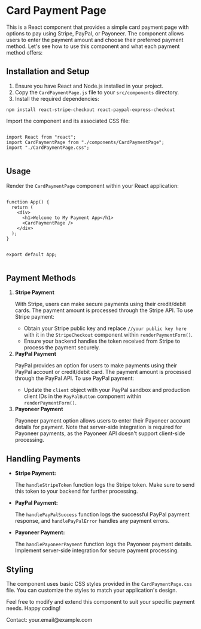 <!DOCTYPE html>
<html lang="en">

<head>
  <meta charset="UTF-8">
  <meta name="viewport" content="width=device-width, initial-scale=1.0">
  <title>Card Payment Page</title>
</head>

<body>
  <div>
    <h1>Card Payment Page</h1>
    <p>
      This is a React component that provides a simple card payment page with options to pay using Stripe, PayPal, or
      Payoneer. The component allows users to enter the payment amount and choose their preferred payment method. Let's
      see how to use this component and what each payment method offers:
    </p>
  </div>

  <div>
    <h2>Installation and Setup</h2>
    <ol>
      <li>Ensure you have React and Node.js installed in your project.</li>
      <li>Copy the <code>CardPaymentPage.js</code> file to your <code>src/components</code> directory.</li>
      <li>Install the required dependencies:</li>
    </ol>
    <pre><code>npm install react-stripe-checkout react-paypal-express-checkout</code></pre>
    <p>Import the component and its associated CSS file:</p>
    <pre><code>
import React from "react";
import CardPaymentPage from "./components/CardPaymentPage";
import "./CardPaymentPage.css";
    </code></pre>
  </div>

  <div>
    <h2>Usage</h2>
    <p>Render the <code>CardPaymentPage</code> component within your React application:</p>
    <pre><code>
function App() {
  return (
    &lt;div&gt;
      &lt;h1&gt;Welcome to My Payment App&lt;/h1&gt;
      &lt;CardPaymentPage /&gt;
    &lt;/div&gt;
  );
}

export default App;
    </code></pre>
  </div>

  <div>
    <h2>Payment Methods</h2>
    <ol>
      <li>
        <strong>Stripe Payment</strong>
        <p>
          With Stripe, users can make secure payments using their credit/debit cards. The payment amount is processed
          through the Stripe API. To use Stripe payment:
        </p>
        <ul>
          <li>Obtain your Stripe public key and replace <code>//your public key here</code> with it in the
            <code>StripeCheckout</code> component within <code>renderPaymentForm()</code>.</li>
          <li>Ensure your backend handles the token received from Stripe to process the payment securely.</li>
        </ul>
      </li>
      <li>
        <strong>PayPal Payment</strong>
        <p>
          PayPal provides an option for users to make payments using their PayPal account or credit/debit card. The
          payment amount is processed through the PayPal API. To use PayPal payment:
        </p>
        <ul>
          <li>Update the <code>client</code> object with your PayPal sandbox and production client IDs in the
            <code>PayPalButton</code> component within <code>renderPaymentForm()</code>.</li>
        </ul>
      </li>
      <li>
        <strong>Payoneer Payment</strong>
        <p>
          Payoneer payment option allows users to enter their Payoneer account details for payment. Note that server-side
          integration is required for Payoneer payments, as the Payoneer API doesn't support client-side processing.
        </p>
      </li>
    </ol>
  </div>

  <div>
    <h2>Handling Payments</h2>
    <ul>
      <li>
        <strong>Stripe Payment:</strong>
        <p>The <code>handleStripeToken</code> function logs the Stripe token. Make sure to send this token to your backend
          for further processing.</p>
      </li>
      <li>
        <strong>PayPal Payment:</strong>
        <p>The <code>handlePayPalSuccess</code> function logs the successful PayPal payment response, and
          <code>handlePayPalError</code> handles any payment errors.</p>
      </li>
      <li>
        <strong>Payoneer Payment:</strong>
        <p>The <code>handlePayoneerPayment</code> function logs the Payoneer payment details. Implement server-side
          integration for secure payment processing.</p>
      </li>
    </ul>
  </div>

  <div>
    <h2>Styling</h2>
    <p>
      The component uses basic CSS styles provided in the <code>CardPaymentPage.css</code> file. You can customize the
      styles to match your application's design.
    </p>
  </div>

  <div>
    <p>Feel free to modify and extend this component to suit your specific payment needs. Happy coding!</p>
    <p>Contact: your.email@example.com</p>
  </div>
</body>

</html>
